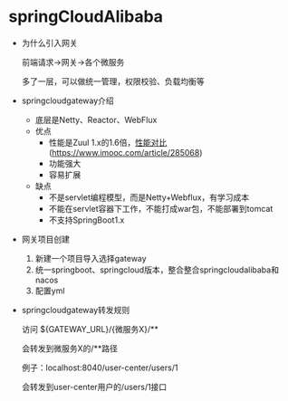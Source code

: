 # springCloudAlibaba
- 为什么引入网关

  前端请求->网关->各个微服务

  多了一层，可以做统一管理，权限校验、负载均衡等

- springcloudgateway介绍

  - 底层是Netty、Reactor、WebFlux
  - 优点
    - 性能是Zuul 1.x的1.6倍，[性能对比]()(https://www.imooc.com/article/285068)
    - 功能强大
    - 容易扩展
  - 缺点
    - 不是servlet编程模型，而是Netty+Webflux，有学习成本
    - 不能在servlet容器下工作，不能打成war包，不能部署到tomcat
    - 不支持SpringBoot1.x

- 网关项目创建

  1. 新建一个项目导入选择gateway
  2. 统一springboot、springcloud版本，整合整合springcloudalibaba和nacos
  3. 配置yml

- springcloudgateway转发规则

  访问 ${GATEWAY_URL}/{微服务X}/**

  会转发到微服务X的/**路径

  例子：localhost:8040/user-center/users/1

  会转发到user-center用户的/users/1接口
